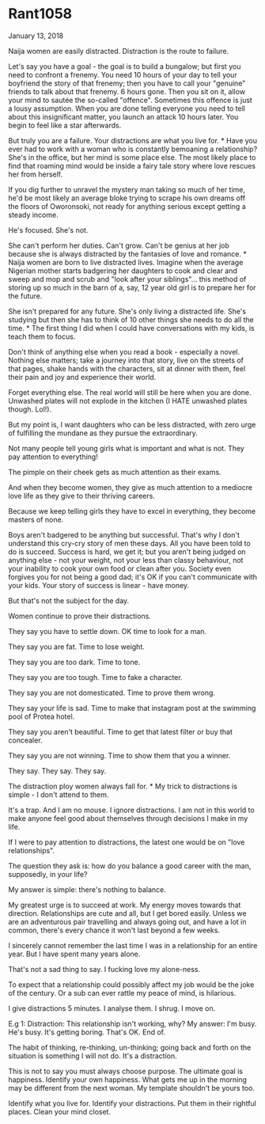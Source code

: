 # Rant1058


January 13, 2018

Naija women are easily distracted. Distraction is the route to failure.

Let's say you have a goal - the goal is to build a bungalow; but first you need to confront a frenemy. You need 10 hours of your day to tell your boyfriend the story of that frenemy; then you have to call your "genuine" friends to talk about that frenemy. 6 hours gone. Then you sit on it, allow your mind to sautée the so-called "offence". Sometimes this offence is just a lousy assumption. When you are done telling everyone you need to tell about this insignificant matter, you launch an attack 10 hours later. You begin to feel like a star afterwards.

But truly you are a failure. Your distractions are what you live for.
*
Have you ever had to work with a woman who is constantly bemoaning a relationship? She's in the office, but her mind is some place else. The most likely place to find that roaming mind would be inside a fairy tale story where love rescues her from herself.

If you dig further to unravel the mystery man taking so much of her time, he'd be most likely an average bloke trying to scrape his own dreams off the floors of Oworonsoki, not ready for anything serious except getting a steady income. 

He's focused. She's not.

She can't perform her duties. Can't grow. Can't be genius at her job because she is always distracted by the fantasies of love and romance. 
*
Naija women are born to live distracted lives. Imagine when the average Nigerian mother starts badgering her daughters to cook and clear and sweep and mop and scrub and "look after your siblings"... this method of storing up so much in the barn of a, say, 12 year old girl is to prepare her for the future. 

She isn't prepared for any future. She's only living a distracted life. She's studying but then she has to think of 10 other things she needs to do all the time.
*
The first thing I did when I could have conversations with my kids, is teach them to focus.

Don't think of anything else when you read a book - especially a novel. Nothing else matters; take a journey into that story, live on the streets of that pages, shake hands with the characters, sit at dinner with them, feel their pain and joy and experience their world.

Forget everything else. The real world will still be here when you are done. Unwashed plates will not explode in the kitchen (I HATE unwashed plates though. Lol!).

But my point is, I want daughters who can be less distracted, with zero urge of fulfilling the mundane as they pursue the extraordinary. 

Not many people tell young girls what is important and what is not. They pay attention to everything! 

The pimple on their cheek gets as much attention as their exams.

And when they become women, they give as much attention to a mediocre love life as they give to their thriving careers.

Because we keep telling girls they have to excel in everything, they become masters of none.

Boys aren't badgered to be anything but successful. That's why I don't understand this cry-cry story of men these days. All you have been told to do is succeed. Success is hard, we get it; but you aren't being judged on anything else - not your weight, not your less than classy behaviour, not your inability to cook your own food or clean after you. Society even forgives you for not being a good dad; it's OK if you can't communicate with your kids. Your story of success is linear - have money.

But that's not the subject for the day.

Women continue to prove their distractions. 

They say you have to settle down. OK time to look for a man.

They say you are fat. Time to lose weight.

They say you are too dark. Time to tone.

They say you are too tough. Time to fake a character.

They say you are not domesticated. Time to prove them wrong.

They say your life is sad. Time to make that instagram post at the swimming pool of Protea hotel.

They say you aren't beautiful. Time to get that latest filter or buy that concealer.

They say you are not winning. Time to show them that you a winner.

They say. They say. They say. 

The distraction ploy women always fall for.
*
My trick to distractions is simple - I don't attend to them.

It's a trap. And I am no mouse. I ignore distractions. I am not in this world to make anyone feel good about themselves through decisions I make in my life.

If I were to pay attention to distractions, the latest one would be on "love relationships". 

The question they ask is: how do you balance a  good career with the man, supposedly, in your life?

My answer is simple: there's nothing to balance.

My greatest urge is to succeed at work. My energy moves towards that direction. Relationships are cute and all, but I get bored easily. Unless we are an adventurous pair travelling and always going out, and have a lot in common, there's every chance it won't last beyond a few weeks.

I sincerely cannot remember the last time I was in a relationship for an entire year. But I have spent many years alone. 

That's not a sad thing to say. I fucking love my alone-ness.

To expect that a relationship could possibly affect my job would be the joke of the century. Or a sub can ever rattle my peace of mind, is hilarious. 

I give distractions 5 minutes. I analyse them. I shrug. I move on.

E.g 1: 
Distraction: This relationship isn't working, why?
My answer: I'm busy. He's busy. It's getting boring. That's OK. End of. 

The habit of thinking, re-thinking, un-thinking; going back and forth on the situation is something I will not do. It's a distraction.

This is not to say you must always choose purpose. The ultimate goal is happiness. Identify your own happiness. What gets me up in the morning may be different from the next woman. My template shouldn't be yours too.

Identify what you live for. Identify your distractions. Put them in their rightful places. Clean your mind closet.